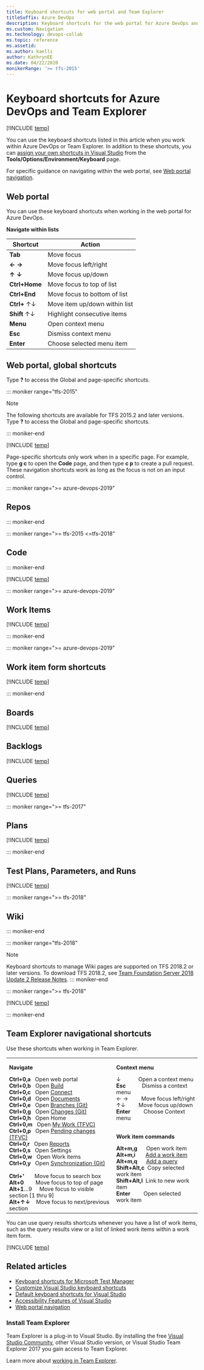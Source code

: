 ```yaml
---
title: Keyboard shortcuts for web portal and Team Explorer
titleSuffix: Azure DevOps
description: Keyboard shortcuts for the web portal for Azure DevOps and Team Explorer
ms.custom: Navigation
ms.technology: devops-collab
ms.topic: reference
ms.assetid:  
ms.author: kaelli
author: KathrynEE
ms.date: 04/22/2020 
monikerRange: '>= tfs-2015'
---
```



# Keyboard shortcuts for Azure DevOps and Team Explorer

[!INCLUDE [temp](../../includes/version-ts-tfs-2015-2016.md)]    

You can use the keyboard shortcuts listed in this article when you work within Azure DevOps or Team Explorer. In addition to these shortcuts, you can [assign your own shortcuts in Visual Studio](/visualstudio/ide/identifying-and-customizing-keyboard-shortcuts-in-visual-studio) from the **Tools/Options/Environment/Keyboard** page.

For specific guidance on navigating within the web portal, see [Web portal navigation](index.md).

## Web portal

You can use these keyboard shortcuts when working in the web portal for Azure DevOps.  

**Navigate within lists**

|Shortcut|Action|
|--------|------|
|**Tab**|Move focus|
|**← →**|Move focus left/right|
|**↑ ↓**|Move focus up/down|
|**Ctrl+Home**|Move focus to top of list|
|**Ctrl+End**|Move focus to bottom of list|
|**Ctrl+** ↑↓|Move item up/down within list|
|**Shift** ↑↓|Highlight consecutive items|
|**Menu**|Open context menu|
|**Esc**|Dismiss context menu|
|**Enter**|Choose selected menu item|

## Web portal, global shortcuts

Type **?** to access the Global and page-specific shortcuts.   


::: moniker range="tfs-2015"
> [!NOTE]  
> The following shortcuts are available for TFS 2015.2 and later versions. Type **?** to access the Global and page-specific shortcuts.   

::: moniker-end

[!INCLUDE [temp](../../includes/keyboard-shortcuts/global-shortcuts.md)]


Page-specific shortcuts only work when in a specific page. For example, type **g c** to open the **Code** page, and then type **c p** to create a pull request. These navigation shortcuts work as long as the focus is not on an input control.

::: moniker range=">= azure-devops-2019"

## Repos  

::: moniker-end

::: moniker range=">= tfs-2015 <=tfs-2018"

## Code  

::: moniker-end

[!INCLUDE [temp](../../includes/keyboard-shortcuts/code-shortcuts.md)]

::: moniker range=">= azure-devops-2019"

## Work Items 


[!INCLUDE [temp](../../includes/keyboard-shortcuts/work-items-page-shortcuts.md)]

::: moniker-end

::: moniker range=">= azure-devops-2019"

## Work item form shortcuts


[!INCLUDE [temp](../../includes/keyboard-shortcuts/wi-form-shortcuts.md)]

::: moniker-end

## Boards 

[!INCLUDE [temp](../../includes/keyboard-shortcuts/work-board-shortcuts.md)]

## Backlogs 

[!INCLUDE [temp](../../includes/keyboard-shortcuts/work-backlog-shortcuts.md)]

## Queries 

[!INCLUDE [temp](../../includes/keyboard-shortcuts/queries-shortcuts.md)]

::: moniker range=">= tfs-2017"

## Plans

[!INCLUDE [temp](../../includes/keyboard-shortcuts/delivery-plan-shortcuts.md)] 

::: moniker-end 

## Test Plans, Parameters, and Runs  

[!INCLUDE [temp](../../includes/keyboard-shortcuts/test-shortcuts.md)]

::: moniker range=">= tfs-2018"  

## Wiki  

::: moniker-end  

::: moniker range="tfs-2018"
> [!NOTE]  
> Keyboard shortcuts to manage Wiki pages are supported on TFS 2018.2 or later versions. To download TFS 2018.2, see [Team Foundation Server 2018 Update 2 Release Notes](/visualstudio/releasenotes/tfs2018-update2). 
::: moniker-end

::: moniker range=">= tfs-2018"  

[!INCLUDE [temp](../../includes/keyboard-shortcuts/wiki-shortcuts.md)]

::: moniker-end

## Team Explorer navigational shortcuts

Use these shortcuts when working in Team Explorer. 

<table>
<tbody valign="top" width="100%" style="font-size:90%">
<tr>
<td width="56%">
<p><strong>Navigate</strong></p> 
<strong>Ctrl+0,a</strong>&nbsp;&nbsp;&nbsp;Open web portal<br/><strong>Ctrl+0,b</strong>&nbsp;&nbsp;&nbsp;Open <a href="../../pipelines/overview.md" data-raw-source="[Build](../../pipelines/overview.md)">Build</a><br/><strong>Ctrl+0,c</strong>&nbsp;&nbsp;&nbsp;Open <a href="../../organizations/projects/connect-to-projects.md" data-raw-source="[Connect](../../organizations/projects/connect-to-projects.md)">Connect</a><br/><strong>Ctrl+0,d</strong>&nbsp;&nbsp;&nbsp;Open <a href="../../report/sharepoint-dashboards/share-information-using-the-project-portal.md" data-raw-source="[Documents](../../report/sharepoint-dashboards/share-information-using-the-project-portal.md)">Documents</a><br/><strong>Ctrl+0,e</strong>&nbsp;&nbsp;&nbsp;Open <a href="../../repos/git/gitquickstart.md" data-raw-source="[Branches (Git)](../../repos/git/gitquickstart.md)">Branches (Git)</a><br/><strong>Ctrl+0,g</strong>&nbsp;&nbsp;&nbsp;Open <a href="../../repos/git/gitquickstart.md" data-raw-source="[Changes (Git)](../../repos/git/gitquickstart.md)">Changes (Git)</a><br/><strong>Ctrl+0,h</strong>&nbsp;&nbsp;&nbsp;Open Home<br/><strong>Ctrl+0,m</strong>&nbsp;&nbsp;&nbsp;Open <a href="../../repos/tfvc/share-your-code-in-tfvc-vs.md" data-raw-source="[My Work (TFVC)](../../repos/tfvc/share-your-code-in-tfvc-vs.md)">My Work (TFVC)</a><br/><strong>Ctrl+0,p</strong>&nbsp;&nbsp;&nbsp;Open <a href="../../repos/tfvc/suspend-your-work-manage-your-shelvesets.md" data-raw-source="[Pending changes (TFVC)](../../repos/tfvc/suspend-your-work-manage-your-shelvesets.md)">Pending changes (TFVC)</a><br/><strong>Ctrl+0,r</strong>&nbsp;&nbsp;&nbsp;Open <a href="../../report/sql-reports/reporting-services-reports.md" data-raw-source="[Reports](../../report/sql-reports/reporting-services-reports.md)">Reports</a><br/><strong>Ctrl+0,s</strong>&nbsp;&nbsp;&nbsp;Open Settings<br/><strong>Ctrl+0,w</strong>&nbsp;&nbsp;&nbsp;Open Work items<br/><strong>Ctrl+0,y</strong>&nbsp;&nbsp;&nbsp;Open <a href="../../repos/git/gitquickstart.md" data-raw-source="[Synchronization (Git)](../../repos/git/gitquickstart.md)">Synchronization (Git)</a><br/>
<br/>
<strong>Ctrl+&#39;</strong>&nbsp;&nbsp;&nbsp;&nbsp;&nbsp;&nbsp;&nbsp;Move focus to search box<br/><strong>Alt+0</strong>&nbsp;&nbsp;&nbsp;&nbsp;&nbsp;&nbsp;&nbsp;&nbsp;Move focus to top of page<br/><strong>Alt+1</strong>&#8230;9&nbsp;&nbsp;&nbsp;&nbsp;&nbsp;Move focus to visible section [1 thru 9]<br/><strong>Alt+↑↓</strong>&nbsp;&nbsp;&nbsp;&nbsp;Move focus to next/previous section 

</td>


<td width="44%">
<p><strong>Context menu</strong></p> 
↓&nbsp;&nbsp;&nbsp;&nbsp;&nbsp;&nbsp;&nbsp;&nbsp;&nbsp;&nbsp;&nbsp;&nbsp;Open a context menu<br/><strong>Esc</strong>&nbsp;&nbsp;&nbsp;&nbsp;&nbsp;&nbsp;&nbsp;&nbsp;&nbsp;&nbsp;&nbsp;Dismiss a context menu<br/>← →&nbsp;&nbsp;&nbsp;&nbsp;&nbsp;&nbsp;&nbsp;&nbsp;&nbsp;Move focus left/right<br/>↑↓&nbsp;&nbsp;&nbsp;&nbsp;&nbsp;&nbsp;&nbsp;&nbsp;&nbsp;Move focus up/down<br/><strong>Enter</strong>&nbsp;&nbsp;&nbsp;&nbsp;&nbsp;&nbsp;&nbsp;&nbsp;&nbsp;Choose Context menu<br/><br/>
<p><strong>Work item commands</strong></p> 

<strong>Alt+m,g</strong>&nbsp;&nbsp;&nbsp;&nbsp;&nbsp;&nbsp;Open work item<br/><strong>Alt+m,i</strong>&nbsp;&nbsp;&nbsp;&nbsp;&nbsp;&nbsp;&nbsp;<a href="../../boards/backlogs/add-work-items.md" data-raw-source="[Add a work item](../../boards/backlogs/add-work-items.md)">Add a work item</a><br/><strong>Alt+m,q</strong>&nbsp;&nbsp;&nbsp;&nbsp;&nbsp;&nbsp;<a href="../../boards/queries/using-queries.md" data-raw-source="[Add a query](../../boards/queries/using-queries.md)">Add a query</a><br/><strong>Shift+Alt,c</strong>&nbsp;&nbsp;Copy selected work item<br/><strong>Shift+Alt,l</strong>&nbsp;&nbsp;Link to new work item<br/><strong>Enter</strong>&nbsp;&nbsp;&nbsp;&nbsp;&nbsp;&nbsp;&nbsp;&nbsp;&nbsp;Open selected work item<br/>

</td>
</tr>
</tbody>
</table>

You can use query results shortcuts whenever you have a list of work items, such as the query results view or a list of linked work items within a work item form.

[!INCLUDE [temp](../../includes/keyboard-shortcuts/queries-te-shortcuts.md)] 



## Related articles 


- [Keyboard shortcuts for Microsoft Test Manager](/previous-versions/visualstudio/visual-studio-2013/ff458183(v=vs.120))  
- [Customize Visual Studio keyboard shortcuts](/visualstudio/ide/identifying-and-customizing-keyboard-shortcuts-in-visual-studio)  
- [Default keyboard shortcuts for Visual Studio](/visualstudio/ide/default-keyboard-shortcuts-in-visual-studio)  
- [Accessibility Features of Visual Studio](/visualstudio/ide/reference/accessibility-features-of-visual-studio)   
- [Web portal navigation](..//navigation/index.md) 

### Install Team Explorer  

Team Explorer is a plug-in to Visual Studio. By installing the free [Visual Studio Community](https://visualstudio.microsoft.com/products/free-developer-offers-vs.aspx), other Visual Studio version, or Visual Studio Team Explorer 2017 you gain access to Team Explorer.  

Learn more about [working in Team Explorer](../../user-guide/work-team-explorer.md). 
